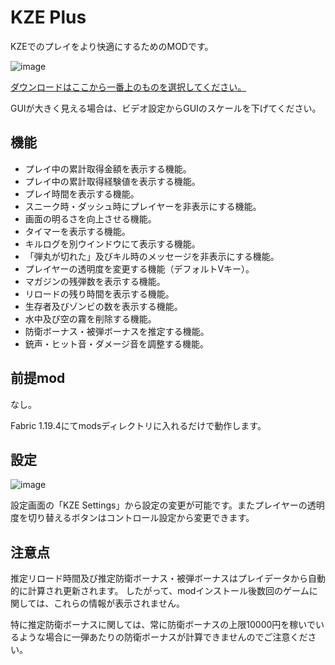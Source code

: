 # KZE Plus

KZEでのプレイをより快適にするためのMODです。

![image](https://github.com/Toshimichi0915/kze-plus/assets/26406334/0e277ff6-d855-4247-afc0-96b3b372d75e)

[ダウンロードはここから一番上のものを選択してください。](https://github.com/Toshimichi0915/kze-plus/releases)

GUIが大きく見える場合は、ビデオ設定からGUIのスケールを下げてください。

## 機能

- プレイ中の累計取得金額を表示する機能。
- プレイ中の累計取得経験値を表示する機能。
- プレイ時間を表示する機能。
- スニーク時・ダッシュ時にプレイヤーを非表示にする機能。
- 画面の明るさを向上させる機能。
- タイマーを表示する機能。
- キルログを別ウインドウにて表示する機能。
- 「弾丸が切れた」及びキル時のメッセージを非表示にする機能。
- プレイヤーの透明度を変更する機能（デフォルトVキー）。
- マガジンの残弾数を表示する機能。
- リロードの残り時間を表示する機能。
- 生存者及びゾンビの数を表示する機能。
- 水中及び空の霧を削除する機能。
- 防衛ボーナス・被弾ボーナスを推定する機能。
- 銃声・ヒット音・ダメージ音を調整する機能。

## 前提mod

なし。

Fabric 1.19.4にてmodsディレクトリに入れるだけで動作します。

## 設定

![image](https://github.com/Toshimichi0915/kze-plus/assets/26406334/16ba1bf5-dc83-4abc-8827-6aee7e933695)

設定画面の「KZE Settings」から設定の変更が可能です。またプレイヤーの透明度を切り替えるボタンはコントロール設定から変更できます。

## 注意点

推定リロード時間及び推定防衛ボーナス・被弾ボーナスはプレイデータから自動的に計算され更新されます。
したがって、modインストール後数回のゲームに関しては、これらの情報が表示されません。

特に推定防衛ボーナスに関しては、常に防衛ボーナスの上限10000円を稼いでいるような場合に一弾あたりの防衛ボーナスが計算できませんのでご注意ください。
